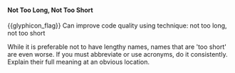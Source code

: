 <div id="title">

#### Not Too Long, Not Too Short

</div>

<span id="prereqs"></span>

<span id="outcomes">{{glyphicon_flag}} Can improve code quality using technique: not too long, not too short </span>

<div id="body">

While it is preferable not to have lengthy names, names that are 'too short' are even worse.  If you must abbreviate or use acronyms, do it consistently. Explain their full meaning at an obvious location.

</div>

<div id="extras">
</div>